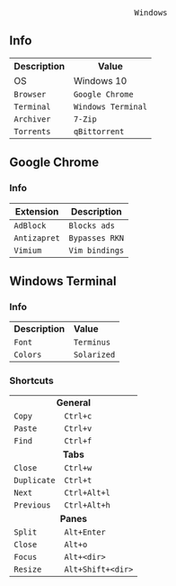

<pre align="center">Windows</pre>

## Info

<table>
  <tr>
    <th>Description</th>
    <th>Value</th>
  </tr>
  <tr>
    <td>OS</td>
    <td>Windows 10</td>
  </tr>
  <tr>
    <td><code>Browser</code></td>
    <td><code>Google Chrome</code></td>
  </tr>
  <tr>
    <td><code>Terminal</code></td>
    <td><code>Windows Terminal</code></td>
  </tr>
  <tr>
    <td><code>Archiver</code></td>
    <td><code>7-Zip</code></td>
  </tr>
  <tr>
    <td><code>Torrents</code></td>
    <td><code>qBittorrent</code></td>
  </tr>
</table>

## Google Chrome
### Info

| Extension | Description |
| --- | --- |
| `AdBlock` | `Blocks ads` |
| `Antizapret` | `Bypasses RKN` |
| `Vimium` | `Vim bindings` |

## Windows Terminal
### Info

<table>
  <tr>
    <td><b>Description</b></td>
    <td><b>Value</b></td>
  </tr>
  <tr>
    <td><code>Font</code></td>
    <td><code>Terminus</code></td>
  </tr>
  <tr>
    <td><code>Colors</code></td>
    <td><code>Solarized</code></td>
  </tr>
</table>

### Shortcuts

<table>
  <tr>
    <td align=center colspan="2"><b>General</b></td>
  </tr>
  <tr>
    <td><code>Copy</code></td>
    <td><code>Ctrl+c</code></td>
  </tr>
  <tr>
    <td><code>Paste</code></td>
    <td><code>Ctrl+v</code></td>
  </tr>
  <tr>
    <td><code>Find</code></td>
    <td><code>Ctrl+f</code></td>
  </tr>
  <tr>
    <td align=center colspan="2"><b>Tabs</b></td>
  </tr>
  <tr>
    <td><code>Close</code></td>
    <td><code>Ctrl+w</code></td>
  </tr>
  <tr>
    <td><code>Duplicate</code></td>
    <td><code>Ctrl+t</code></td>
  </tr>
  <tr>
    <td><code>Next</code></td>
    <td><code>Ctrl+Alt+l</code></td>
  </tr>
  <tr>
    <td><code>Previous</code></td>
    <td><code>Ctrl+Alt+h</code></td>
  </tr>
  <tr></tr>
  <tr>
    <td align=center colspan="2"><b>Panes</b></td>
  </tr>
  <tr>
    <td><code>Split</code></td>
    <td><code>Alt+Enter</code></td>
  </tr>
  <tr>
    <td><code>Close</code></td>
    <td><code>Alt+o</code></td>
  </tr>
  <tr>
    <td><code>Focus</code></td>
    <td><code>Alt+&lt;dir&gt;</code></td>
  </tr>
  <tr>
    <td><code>Resize</code></td>
    <td><code>Alt+Shift+&lt;dir&gt;</code></td>
  </tr>
</table>
